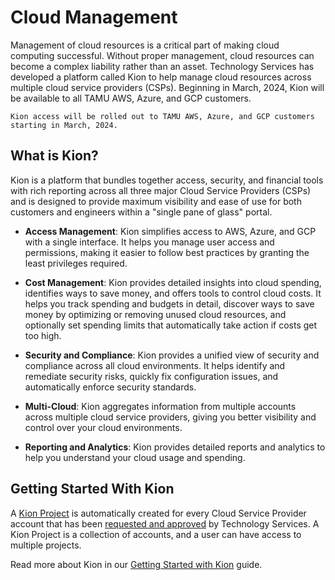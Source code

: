 # Cloud Management

Management of cloud resources is a critical part of making cloud computing successful. Without proper management, cloud resources can become a complex liability rather than an asset. Technology Services has developed a platform called Kion to help manage cloud resources across multiple cloud service providers (CSPs). Beginning in March, 2024, Kion will be available to all TAMU AWS, Azure, and GCP customers.

```admonish info
Kion access will be rolled out to TAMU AWS, Azure, and GCP customers starting in March, 2024. 
```


## What is Kion? 

Kion is a platform that bundles together access, security, and financial tools with rich reporting across all three major Cloud Service Providers (CSPs) and is designed to provide maximum visibility and ease of use for both customers and engineers within a "single pane of glass" portal. 

- **Access Management**: Kion simplifies access to AWS, Azure, and GCP with a single interface. It helps you manage user access and permissions, making it easier to follow best practices by granting the least privileges required.

- **Cost Management**: Kion provides detailed insights into cloud spending, identifies ways to save money, and offers tools to control cloud costs. It helps you track spending and budgets in detail, discover ways to save money by optimizing or removing unused cloud resources, and optionally set spending limits that automatically take action if costs get too high.
  
- **Security and Compliance**: Kion provides a unified view of security and compliance across all cloud environments. It helps identify and remediate security risks, quickly fix configuration issues, and automatically enforce security standards. 

- **Multi-Cloud**: Kion aggregates information from multiple accounts across multiple cloud service providers, giving you better visibility and control over your cloud environments.

- **Reporting and Analytics**: Kion provides detailed reports and analytics to help you understand your cloud usage and spending.


## Getting Started With Kion

A [Kion Project](https://support.kion.io/hc/en-us/articles/360034626112-What-is-a-Project) is automatically created for every Cloud Service Provider account that has been [requested and approved](https://it.tamu.edu/cloud/get-started/index.php) by Technology Services. A Kion Project is a collection of accounts, and a user can have access to multiple projects. 

Read more about Kion in our [Getting Started with Kion](./kion/features/getting_started.md) guide.
